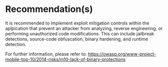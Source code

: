 # Recommendation(s)

It is recommended to implement exploit mitigation controls within the aplpication that prevent an attacker from analyzing, reverse engineering, or performing unauthorized code modifications. This can include jailbreak detections, source-code obfuscation, binary hardening, and runtime detection.

For further information, please refer to:
<https://owasp.org/www-project-mobile-top-10/2014-risks/m10-lack-of-binary-protections>
